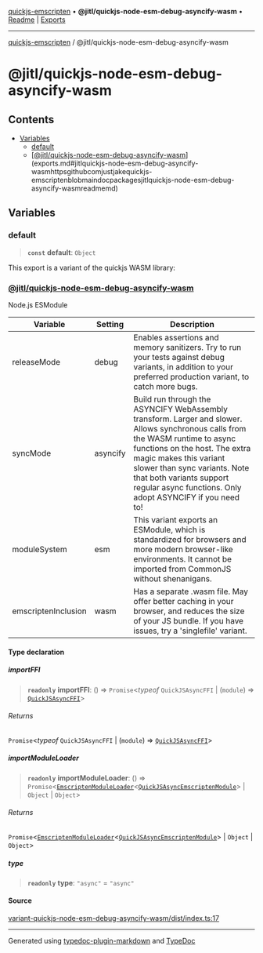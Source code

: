 [quickjs-emscripten](../../packages.md) • **@jitl/quickjs-node-esm-debug-asyncify-wasm** • [Readme](README.md) \| [Exports](exports.md)

***

[quickjs-emscripten](../../packages.md) / @jitl/quickjs-node-esm-debug-asyncify-wasm

# @jitl/quickjs-node-esm-debug-asyncify-wasm

## Contents

- [Variables](exports.md#variables)
  - [default](exports.md#default)
  - [[@jitl/quickjs-node-esm-debug-asyncify-wasm](https://github.com/justjake/quickjs-emscripten/blob/main/doc/packages/@jitl/quickjs-node-esm-debug-asyncify-wasm/README.md)](exports.md#jitlquickjs-node-esm-debug-asyncify-wasmhttpsgithubcomjustjakequickjs-emscriptenblobmaindocpackagesjitlquickjs-node-esm-debug-asyncify-wasmreadmemd)

## Variables

### default

> **`const`** **default**: `Object`

This export is a variant of the quickjs WASM library:
### [@jitl/quickjs-node-esm-debug-asyncify-wasm](https://github.com/justjake/quickjs-emscripten/blob/main/doc/packages/@jitl/quickjs-node-esm-debug-asyncify-wasm/README.md)

Node.js ESModule

| Variable            |    Setting                     |    Description    |
| --                  | --                             | --                |
| releaseMode         | debug | Enables assertions and memory sanitizers. Try to run your tests against debug variants, in addition to your preferred production variant, to catch more bugs. |
| syncMode            | asyncify | Build run through the ASYNCIFY WebAssembly transform. Larger and slower. Allows synchronous calls from the WASM runtime to async functions on the host. The extra magic makes this variant slower than sync variants. Note that both variants support regular async functions. Only adopt ASYNCIFY if you need to! |
| moduleSystem        | esm | This variant exports an ESModule, which is standardized for browsers and more modern browser-like environments. It cannot be imported from CommonJS without shenanigans. |
| emscriptenInclusion | wasm | Has a separate .wasm file. May offer better caching in your browser, and reduces the size of your JS bundle. If you have issues, try a 'singlefile' variant. |

#### Type declaration

##### importFFI

> **`readonly`** **importFFI**: () => `Promise`\<*typeof* `QuickJSAsyncFFI` \| (`module`) => [`QuickJSAsyncFFI`](../../quickjs-emscripten/interfaces/QuickJSAsyncFFI.md)\>

###### Returns

`Promise`\<*typeof* `QuickJSAsyncFFI` \| (`module`) => [`QuickJSAsyncFFI`](../../quickjs-emscripten/interfaces/QuickJSAsyncFFI.md)\>

##### importModuleLoader

> **`readonly`** **importModuleLoader**: () => `Promise`\<[`EmscriptenModuleLoader`](../../quickjs-emscripten/interfaces/EmscriptenModuleLoader.md)\<[`QuickJSAsyncEmscriptenModule`](../../quickjs-emscripten/interfaces/QuickJSAsyncEmscriptenModule.md)\> \| `Object` \| `Object`\>

###### Returns

`Promise`\<[`EmscriptenModuleLoader`](../../quickjs-emscripten/interfaces/EmscriptenModuleLoader.md)\<[`QuickJSAsyncEmscriptenModule`](../../quickjs-emscripten/interfaces/QuickJSAsyncEmscriptenModule.md)\> \| `Object` \| `Object`\>

##### type

> **`readonly`** **type**: `"async"` = `"async"`

#### Source

[variant-quickjs-node-esm-debug-asyncify-wasm/dist/index.ts:17](https://github.com/justjake/quickjs-emscripten/blob/main/packages/variant-quickjs-node-esm-debug-asyncify-wasm/dist/index.ts#L17)

***

Generated using [typedoc-plugin-markdown](https://www.npmjs.com/package/typedoc-plugin-markdown) and [TypeDoc](https://typedoc.org/)
